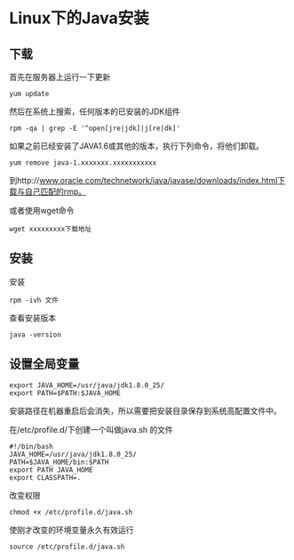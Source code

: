 # Linux下的Java安装
## 下载
首先在服务器上运行一下更新

`yum update`

然后在系统上搜索，任何版本的已安装的JDK组件

`rpm -qa | grep -E '^open[jre|jdk]|j[re|dk]'`

如果之前已经安装了JAVA1.6或其他的版本，执行下列命令，将他们卸载。

`yum remove java-1.xxxxxxx.xxxxxxxxxxx`

到http://www.oracle.com/technetwork/java/javase/downloads/index.html下载与自己匹配的rmp。

或者使用wget命令

`wget xxxxxxxxx下载地址`

## 安装 

安装

`rpm -ivh 文件`

查看安装版本

`java -version`

## 设置全局变量

````
export JAVA_HOME=/usr/java/jdk1.8.0_25/
export PATH=$PATH:$JAVA_HOME
````

安装路径在机器重启后会消失，所以需要把安装目录保存到系统高配置文件中。

在/etc/profile.d/下创建一个叫做java.sh 的文件

````
#!/bin/bash
JAVA_HOME=/usr/java/jdk1.8.0_25/
PATH=$JAVA_HOME/bin:$PATH
export PATH JAVA_HOME
export CLASSPATH=.
````

改变权限

`chmod +x /etc/profile.d/java.sh`

使刚才改变的环境变量永久有效运行

`source /etc/profile.d/java.sh`